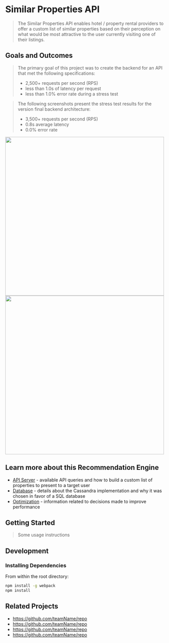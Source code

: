# Similar Properties API

> The Similar Properties API enables hotel / property rental providers to offer a custom list of similar properties based on their perception on what would be most attractive to the user currently visiting one of their listings. 

## Goals and Outcomes 
> The primary goal of this project was to create the backend for an API that met the following specifications: 
> - 2,500+ requests per second (RPS) 
> - less than 1.0s of latency per request 
> - less than 1.0% error rate during a stress test

> The following screenshots present the stress test results for the version final backend architecture:
> - 3,500+ requests per second (RPS) 
> - 0.8s average latency 
> - 0.0% error rate
<img src="https://airbnbslider.s3-us-west-1.amazonaws.com/SDC+Stress+Test.png" height=500>
<img src="https://airbnbslider.s3-us-west-1.amazonaws.com/SDC+Architecture+Visualization.png" height=500>

## Learn more about this Recommendation Engine
- <a href="https://github.com/jorgio-castello/Similar-Properties-API/tree/master/Service/server">API Server</a> - available API queries and how to build a custom list of properties to present to a target user
- <a href="https://github.com/jorgio-castello/Similar-Properties-API/tree/master/Service/db">Database</a> - details about the Cassandra implementation and why it was chosen in favor of a SQL database
- <a href="https://github.com/jorgio-castello/Similar-Properties-API/tree/master/Service">Optimization</a> - information related to decisions made to improve performance

## Getting Started

> Some usage instructions

## Development

### Installing Dependencies

From within the root directory:

```sh
npm install -g webpack
npm install
```

## Related Projects
  - https://github.com/teamName/repo
  - https://github.com/teamName/repo
  - https://github.com/teamName/repo
  - https://github.com/teamName/repo


